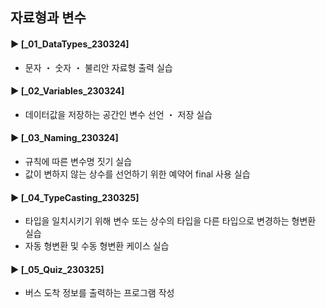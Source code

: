 ####
## 자료형과 변수
####
#### ► [_01_DataTypes_230324]
- 문자 ・ 숫자 ・ 불리안 자료형 출력 실습
####
#### ► [_02_Variables_230324]
- 데이터값을 저장하는 공간인 변수 선언 ・ 저장 실습
####
#### ► [_03_Naming_230324]
- 규칙에 따른 변수명 짓기 실습
- 값이 변하지 않는 상수를 선언하기 위한 예약어 final 사용 실습
####
#### ► [_04_TypeCasting_230325]
- 타입을 일치시키기 위해 변수 또는 상수의 타입을 다른 타입으로 변경하는 형변환 실습
- 자동 형변환 및 수동 형변환 케이스 실습
####
#### ► [_05_Quiz_230325]
- 버스 도착 정보를 출력하는 프로그램 작성
####
